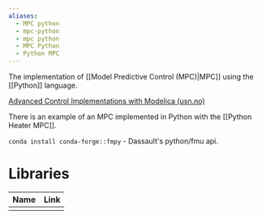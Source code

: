 ```yaml
---
aliases:
  - MPC python
  - mpc-python
  - mpc python
  - MPC Python
  - Python MPC
---
```

The implementation of [[Model Predictive Control (MPC)|MPC]] using the [[Python]] language. 


[Advanced Control Implementations with Modelica (usn.no)](https://openarchive.usn.no/usn-xmlui/bitstream/handle/11250/3110228/no.usn%3awiseflow%3a6968690%3a56534624.pdf?sequence=1&isAllowed=y)

There is an example of an MPC implemented in Python with the [[Python Heater MPC]]. 

`conda install conda-forge::fmpy` - Dassault's python/fmu api. 

# Libraries

| Name | Link |
| ---- | ---- |
|      |      |
